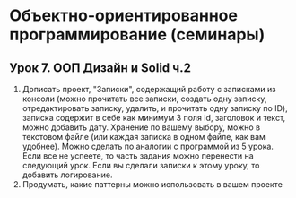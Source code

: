 # Объектно-ориентированное программирование (семинары)
## Урок 7. ООП Дизайн и Solid ч.2
1. Дописать проект, "Записки", содержащий работу с записками из консоли (можно прочитать все записки, создать одну записку, отредактировать записку, удалить, и прочитать одну записку по ID), записка содержит в себе как минимум 3 поля Id, заголовок и текст, можно добавить дату. Хранение по вашему выбору, можно в текстовом файле (или каждая записка в одном файле, как вам удобнее). Можно сделать по аналогии с программой из 5 урока. Если все не успеете, то часть задания можно перенести на следующий урок. Если вы сделали записки к этому уроку, то добавить логирование.
2. Продумать, какие паттерны можно использовать в вашем проекте
